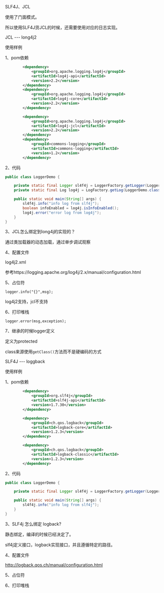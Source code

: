 SLF4J、JCL

使用了门面模式。

所以使用SLF4J货JCL的时候，还需要使用对应的日志实现。



JCL --- long4j2

使用样例

1、pom依赖

```xml
        <dependency>
            <groupId>org.apache.logging.log4j</groupId>
            <artifactId>log4j-api</artifactId>
            <version>2.2</version>
        </dependency>
        <dependency>
            <groupId>org.apache.logging.log4j</groupId>
            <artifactId>log4j-core</artifactId>
            <version>2.2</version>
        </dependency>

        <dependency>
            <groupId>org.apache.logging.log4j</groupId>
            <artifactId>log4j-jcl</artifactId>
            <version>2.2</version>
        </dependency>
        <dependency>
            <groupId>commons-logging</groupId>
            <artifactId>commons-logging</artifactId>
            <version>1.2</version>
        </dependency>
```



2、代码

```java
public class LoggerDemo {

    private static final Logger sl4f4j = LoggerFactory.getLogger(LoggerDemo.class);
    private static final Log log4j = LogFactory.getLog(LoggerDemo.class);

    public static void main(String[] args) {
        sl4f4j.info("info log from slf4j");
        boolean infoEnabled = log4j.isInfoEnabled();
        log4j.error("error log from log4j");
    }
}
```



3、JCL怎么绑定到long4j的实现的？

通过类加载器的动态加载，通过单步调试观察



4、配置文件

log4j2.xml

参考https://logging.apache.org/log4j/2.x/manual/configuration.html

5、占位符

`logger.info("{}",msg);`  

log4j2支持，jcl不支持

6、打印堆栈

`logger.error(msg,exception);`



7、继承的时候logger定义

定义为protected

class来源使用`getClass()`方法而不是硬编码的方式



SLF4J --- loggback

使用样例

1、pom依赖

```xml
        <dependency>
            <groupId>org.slf4j</groupId>
            <artifactId>slf4j-api</artifactId>
            <version>1.7.30</version>
        </dependency>

        <dependency>
            <groupId>ch.qos.logback</groupId>
            <artifactId>logback-core</artifactId>
            <version>1.2.3</version>
        </dependency>

        <dependency>
            <groupId>ch.qos.logback</groupId>
            <artifactId>logback-classic</artifactId>
            <version>1.2.3</version>
        </dependency>
```



2、代码

```java
public class LoggerDemo {

    private static final Logger sl4f4j = LoggerFactory.getLogger(LoggerDemo.class);

    public static void main(String[] args) {
        sl4f4j.info("info log from slf4j");
    }
}
```





3、SLF4j 怎么绑定 logback?

静态绑定，编译的时候已经决定了。

slf4j定义接口，logback实现接口，并且遵循特定的路径。

4、配置文件

http://logback.qos.ch/manual/configuration.html



5、占位符



6、打印堆栈

